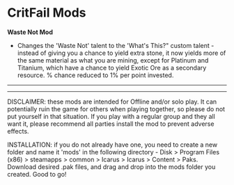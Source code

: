 # CritFail Mods

**Waste Not Mod**
* Changes the 'Waste Not' talent to the 'What's This?" custom talent - instead of giving you a chance to yield extra stone, it now yields more of the same material as what you are mining, except for Platinum and Titanium, which have a chance to yield Exotic Ore as a secondary resource. % chance reduced to 1% per point invested.

-------------------------------------------------------------------------------------------------------------------------------------------------------------------------
-------------------------------------------------------------------------------------------------------------------------------------------------------------------------

DISCLAIMER: these mods are intended for Offline and/or solo play. It can potentially ruin the game for others when playing together, so please do not put yourself in that situation. If you play with a regular group and they all want it, please recommend all parties install the mod to prevent adverse effects.

INSTALLATION: if you do not already have one, you need to create a new folder and name it 'mods' in the following directory - Disk > Program Files (x86) > steamapps > common > Icarus > Icarus > Content > Paks. Download desired .pak files, and drag and drop into the mods folder you created. Good to go!
